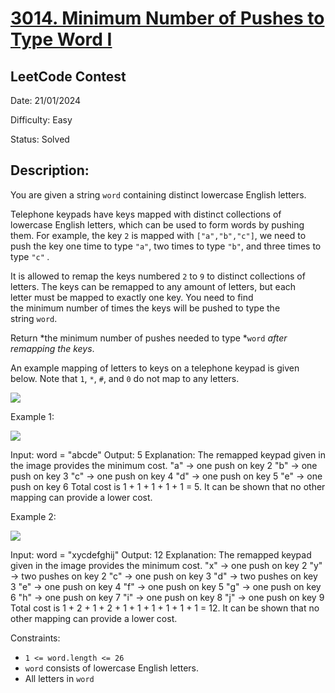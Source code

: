 # [3014\. Minimum Number of Pushes to Type Word I](https://leetcode.com/problems/minimum-number-of-pushes-to-type-word-i/)
## LeetCode Contest

Date: 21/01/2024

Difficulty: Easy

Status: Solved

## Description:

You are given a string `word` containing distinct lowercase English letters.

Telephone keypads have keys mapped with distinct collections of lowercase English letters, which can be used to form words by pushing them. For example, the key `2` is mapped with `["a","b","c"]`, we need to push the key one time to type `"a"`, two times to type `"b"`, and three times to type `"c"` *.*

It is allowed to remap the keys numbered `2` to `9` to distinct collections of letters. The keys can be remapped to any amount of letters, but each letter must be mapped to exactly one key. You need to find the minimum number of times the keys will be pushed to type the string `word`.

Return *the minimum number of pushes needed to type *`word` *after remapping the keys*.

An example mapping of letters to keys on a telephone keypad is given below. Note that `1`, `*`, `#`, and `0` do not map to any letters.

![](https://assets.leetcode.com/uploads/2023/12/26/keypaddesc.png)

Example 1:

![](https://assets.leetcode.com/uploads/2023/12/26/keypadv1e1.png)

Input: word = "abcde"
Output: 5
Explanation: The remapped keypad given in the image provides the minimum cost.
"a" -> one push on key 2
"b" -> one push on key 3
"c" -> one push on key 4
"d" -> one push on key 5
"e" -> one push on key 6
Total cost is 1 + 1 + 1 + 1 + 1 = 5.
It can be shown that no other mapping can provide a lower cost.

Example 2:

![](https://assets.leetcode.com/uploads/2023/12/26/keypadv1e2.png)

Input: word = "xycdefghij"
Output: 12
Explanation: The remapped keypad given in the image provides the minimum cost.
"x" -> one push on key 2
"y" -> two pushes on key 2
"c" -> one push on key 3
"d" -> two pushes on key 3
"e" -> one push on key 4
"f" -> one push on key 5
"g" -> one push on key 6
"h" -> one push on key 7
"i" -> one push on key 8
"j" -> one push on key 9
Total cost is 1 + 2 + 1 + 2 + 1 + 1 + 1 + 1 + 1 + 1 = 12.
It can be shown that no other mapping can provide a lower cost.

Constraints:

-   `1 <= word.length <= 26`
-   `word` consists of lowercase English letters.
-   All letters in `word`